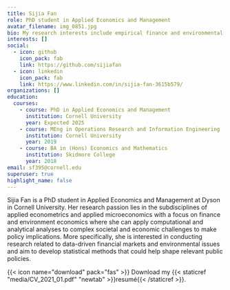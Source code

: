 ```yaml
---
title: Sijia Fan
role: PhD student in Applied Economics and Management
avatar_filename: img_0851.jpg
bio: My research interests include empirical finance and environmental economics.
interests: []
social:
  - icon: github
    icon_pack: fab
    link: https://github.com/sijiafan
  - icon: linkedin
    icon_pack: fab
    link: https://www.linkedin.com/in/sijia-fan-3615b579/
organizations: []
education:
  courses:
    - course: PhD in Applied Economics and Management
      institution: Cornell University
      year: Expected 2025
    - course: MEng in Operations Research and Information Engineering
      institution: Cornell University
      year: 2019
    - course: BA in (Hons) Economics and Mathematics
      institution: Skidmore College
      year: 2018
email: sf395@cornell.edu
superuser: true
highlight_name: false
---
```

Sijia Fan is a PhD student in Applied Economics and Management at Dyson in Cornell University. Her research passion lies in the subdisciplines of applied econometrics and applied microeconomics with a focus on finance and environment economics where she can apply computational and analytical analyses to complex societal and economic challenges to make policy implications. More specifically, she is interested in conducting research related to data-driven financial markets and environmental issues and aim to develop statistical methods that could help shape relevant public policies. 



{{< icon name="download" pack="fas" >}} Download my {{< staticref "media/CV_2021_01.pdf" "newtab" >}}resumé{{< /staticref >}}.
